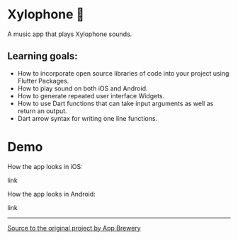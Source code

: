 # Xylophone 🎹
A music app that plays Xylophone sounds.

## Learning goals:

- How to incorporate open source libraries of code into your project using Flutter Packages.
- How to play sound on both iOS and Android.
- How to generate repeated user interface Widgets.
- How to use Dart functions that can take input arguments as well as return an output.
- Dart arrow syntax for writing one line functions.

# Demo
How the app looks in iOS:

link

How the app looks in Android:

link

___
[Source to the original project by App Brewery](https://github.com/londonappbrewery/xylophone-flutter)

